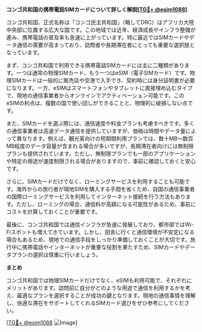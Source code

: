 **コンゴ共和国の携帯電話SIMカードについて詳しく解説[[TG💪+ @esim1088](https://t.me/s/esim1088)]**

コンゴ共和国、正式名称は「コンゴ民主共和国」（略してDRC）はアフリカ大陸中央部に位置する広大な国です。この地域では近年、経済成長やインフラ整備が進み、携帯電話の普及率も急速に上がっています。特に最近ではSIMカードやデータ通信の需要が高まっており、訪問者や長期滞在者にとっても重要な選択肢となっています。

まず、コンゴ共和国で利用できる携帯電話SIMカードには主に二種類があります。一つは通常の物理SIMカード、もう一つはeSIM（電子SIMカード）です。物理SIMカードは一般的に販売店や空港で入手でき、契約時には身分証明書が必要になります。一方、eSIMはスマートフォンやタブレットに直接埋め込むタイプで、現地の通信事業者からオンラインでアクティベーション可能です。このeSIMの利点は、複数の国で使い回しができることと、物理的に破損しない点です。

また、SIMカードを選ぶ際には、通信速度や料金プランも考慮すべきです。多くの通信事業者は高速データ通信を提供していますが、価格は時間やデータ量によって異なります。例えば、観光客向けの短期間利用プランでは、数十MB～数百MB程度のデータ容量が含まれる場合が多いですが、長期滞在者向けには無制限プランも提供されています。ただし、無制限プランでも一部のアプリケーションや特定の用途が速度制限される場合がありますので、事前に確認しておくと安心です。

さらに、SIMカードだけでなく、ローミングサービスを利用することも可能です。海外からの旅行者が現地SIMを購入する手間を省くため、自国の通信事業者の国際ローミングサービスを利用してインターネット接続を行う方法もあります。ただし、ローミングの場合、通信料が高額になる可能性があるため、事前にコストを計算しておくことが重要です。

最後に、コンゴ共和国では通信インフラが急速に発展しており、都市部ではWi-Fiスポットも増えてきています。しかし、田舎に行くと通信環境が不安定になる場合もあるため、現地での通信手段をしっかり準備しておくことが大切です。旅行中に携帯電話やインターネットが重要な役割を果たすため、SIMカードやデータプランの選択は慎重に行いましょう。

**まとめ**

コンゴ共和国では物理SIMカードだけでなく、eSIMも利用可能で、それぞれにメリットがあります。訪問前に自分がどのような用途で通信を利用するかを考え、最適なプランを選択することが成功の鍵となります。現地の通信事情を理解し、快適な滞在をサポートしてくれるSIMカード選びをぜひ参考にしてください。

[[TG💪+ @esim1088](https://t.me/s/esim1088) ![Image](https://i.postimg.cc/Y0z9fWf4/image.png)]